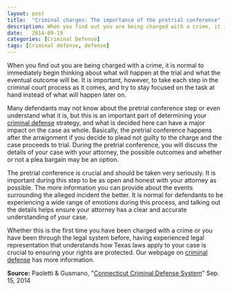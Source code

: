 ```yaml
---
layout: post
title:  "Criminal charges: The importance of the pretrial conference"
description: When you find out you are being charged with a crime, it is normal to immediately begin thinking about what will happen at the trial and what the eventual outcome will be. It is important, however, to take each step in the criminal court process as it comes, and try to stay focused on the task at hand instead of what will happen later on.
date:   2014-09-19
categories: [Criminal Defense] 
tags: [Criminal defense, defense]
---
```



<p>When you find out you are being charged with a crime, it is normal to immediately begin thinking about what will happen at the trial and what the eventual outcome will be. It is important, however, to take each step in the criminal court process as it comes, and try to stay focused on the task at hand instead of what will happen later on.</p><p>Many defendants may not know about the pretrial conference step or even understand what it is, but this is an important part of determining your <a href="/Criminal-Defense/What-to-Do-if-You-Are-Arrested.html">criminal defense</a> strategy, and what is decided here can have a major impact on the case as whole. Basically, the pretrial conference happens after the arraignment if you decide to plead not guilty to the charge and the case proceeds to trial. During the pretrial conference, you will discuss the details of your case with your attorney, the possible outcomes and whether or not a plea bargain may be an option.</p> <p>The pretrial conference is crucial and should be taken very seriously. It is important during this step to be as open and honest with your attorney as possible. The more information you can provide about the events surrounding the alleged incident the better. It is normal for defendants to be experiencing a wide range of emotions during this process, and talking out the details helps ensure your attorney has a clear and accurate understanding of your case.</p><p>Whether this is the first time you have been charged with a crime or you have been through the legal system before, having experienced legal representation that understands how Texas laws apply to your case is crucial to ensuring your rights are protected. Our webpage on <a href="/Criminal-Defense/Criminal-Defense.html">criminal defense</a> has more information.</p><p><b>Source:</b> Paoletti &amp; Gusmano, "<a href="/Criminal-Defense/The-Criminal-Defense-Process.html">Connecticut Criminal Defense System</a>" Sep. 15, 2014</p>